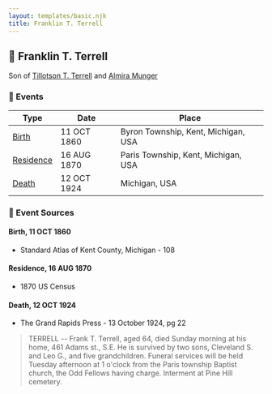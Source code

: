 ```yaml
---
layout: templates/basic.njk
title: Franklin T. Terrell
---
```

## 🔵 Franklin T. Terrell

Son of [Tillotson T. Terrell](/people/5/59687792) and [Almira Munger](/people/3/36419408)

### 📆 Events

Type | Date | Place
------ | ------ | ------
[Birth](#event-7cc99615-0182-47f9-bd6d-5e22565041c2) | 11 OCT 1860 | Byron Township, Kent, Michigan, USA
[Residence](#event-6a6da6f1-ffd7-4658-b71e-430fa175d2dc) | 16 AUG 1870 | Paris Township, Kent, Michigan, USA
[Death](#event-a433ffa4-c849-49cd-8913-d79fd3746c28) | 12 OCT 1924 | Michigan, USA

### 📰 Event Sources

#### <a id="event-7cc99615-0182-47f9-bd6d-5e22565041c2"></a> Birth, 11 OCT 1860
* Standard Atlas of Kent County, Michigan  - 108

#### <a id="event-6a6da6f1-ffd7-4658-b71e-430fa175d2dc"></a> Residence, 16 AUG 1870
* 1870 US Census

#### <a id="event-a433ffa4-c849-49cd-8913-d79fd3746c28"></a> Death, 12 OCT 1924
* The Grand Rapids Press  - 13 October 1924, pg 22
>   
  > TERRELL -- Frank T. Terrell, aged 64, died Sunday morning at his home, 461 Adams st., S.E. He is survived by two sons, Cleveland S. and Leo G., and five grandchildren. Funeral services will be held Tuesday afternoon at 1 o'clock from the Paris township Baptist church, the Odd Fellows having charge. Interment at Pine Hill cemetery.